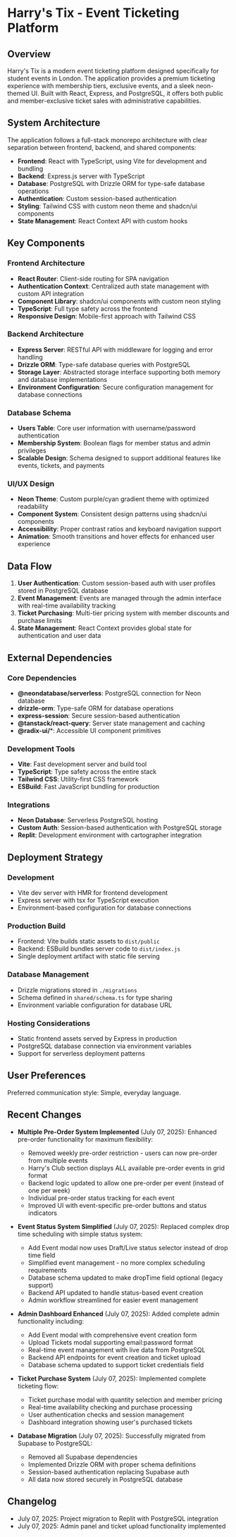 # Harry's Tix - Event Ticketing Platform

## Overview

Harry's Tix is a modern event ticketing platform designed specifically for student events in London. The application provides a premium ticketing experience with membership tiers, exclusive events, and a sleek neon-themed UI. Built with React, Express, and PostgreSQL, it offers both public and member-exclusive ticket sales with administrative capabilities.

## System Architecture

The application follows a full-stack monorepo architecture with clear separation between frontend, backend, and shared components:

- **Frontend**: React with TypeScript, using Vite for development and bundling
- **Backend**: Express.js server with TypeScript
- **Database**: PostgreSQL with Drizzle ORM for type-safe database operations
- **Authentication**: Custom session-based authentication
- **Styling**: Tailwind CSS with custom neon theme and shadcn/ui components
- **State Management**: React Context API with custom hooks

## Key Components

### Frontend Architecture
- **React Router**: Client-side routing for SPA navigation
- **Authentication Context**: Centralized auth state management with custom API integration
- **Component Library**: shadcn/ui components with custom neon styling
- **TypeScript**: Full type safety across the frontend
- **Responsive Design**: Mobile-first approach with Tailwind CSS

### Backend Architecture
- **Express Server**: RESTful API with middleware for logging and error handling
- **Drizzle ORM**: Type-safe database queries with PostgreSQL
- **Storage Layer**: Abstracted storage interface supporting both memory and database implementations
- **Environment Configuration**: Secure configuration management for database connections

### Database Schema
- **Users Table**: Core user information with username/password authentication
- **Membership System**: Boolean flags for member status and admin privileges
- **Scalable Design**: Schema designed to support additional features like events, tickets, and payments

### UI/UX Design
- **Neon Theme**: Custom purple/cyan gradient theme with optimized readability
- **Component System**: Consistent design patterns using shadcn/ui components
- **Accessibility**: Proper contrast ratios and keyboard navigation support
- **Animation**: Smooth transitions and hover effects for enhanced user experience

## Data Flow

1. **User Authentication**: Custom session-based auth with user profiles stored in PostgreSQL database
2. **Event Management**: Events are managed through the admin interface with real-time availability tracking
3. **Ticket Purchasing**: Multi-tier pricing system with member discounts and purchase limits
4. **State Management**: React Context provides global state for authentication and user data

## External Dependencies

### Core Dependencies
- **@neondatabase/serverless**: PostgreSQL connection for Neon database
- **drizzle-orm**: Type-safe ORM for database operations
- **express-session**: Secure session-based authentication
- **@tanstack/react-query**: Server state management and caching
- **@radix-ui/***: Accessible UI component primitives

### Development Tools
- **Vite**: Fast development server and build tool
- **TypeScript**: Type safety across the entire stack
- **Tailwind CSS**: Utility-first CSS framework
- **ESBuild**: Fast JavaScript bundling for production

### Integrations
- **Neon Database**: Serverless PostgreSQL hosting
- **Custom Auth**: Session-based authentication with PostgreSQL storage
- **Replit**: Development environment with cartographer integration

## Deployment Strategy

### Development
- Vite dev server with HMR for frontend development
- Express server with tsx for TypeScript execution
- Environment-based configuration for database connections

### Production Build
- Frontend: Vite builds static assets to `dist/public`
- Backend: ESBuild bundles server code to `dist/index.js`
- Single deployment artifact with static file serving

### Database Management
- Drizzle migrations stored in `./migrations`
- Schema defined in `shared/schema.ts` for type sharing
- Environment variable configuration for database URL

### Hosting Considerations
- Static frontend assets served by Express in production
- PostgreSQL database connection via environment variables
- Support for serverless deployment patterns

## User Preferences

Preferred communication style: Simple, everyday language.

## Recent Changes

- **Multiple Pre-Order System Implemented** (July 07, 2025): Enhanced pre-order functionality for maximum flexibility:
  - Removed weekly pre-order restriction - users can now pre-order from multiple events
  - Harry's Club section displays ALL available pre-order events in grid format
  - Backend logic updated to allow one pre-order per event (instead of one per week)
  - Individual pre-order status tracking for each event
  - Improved UI with event-specific pre-order buttons and status indicators

- **Event Status System Simplified** (July 07, 2025): Replaced complex drop time scheduling with simple status system:
  - Add Event modal now uses Draft/Live status selector instead of drop time field
  - Simplified event management - no more complex scheduling requirements
  - Database schema updated to make dropTime field optional (legacy support)
  - Backend API updated to handle status-based event creation
  - Admin workflow streamlined for easier event management

- **Admin Dashboard Enhanced** (July 07, 2025): Added complete admin functionality including:
  - Add Event modal with comprehensive event creation form
  - Upload Tickets modal supporting email:password format
  - Real-time event management with live data from PostgreSQL
  - Backend API endpoints for event creation and ticket upload
  - Database schema updated to support ticket credentials field

- **Ticket Purchase System** (July 07, 2025): Implemented complete ticketing flow:
  - Ticket purchase modal with quantity selection and member pricing
  - Real-time availability checking and purchase processing
  - User authentication checks and session management
  - Dashboard integration showing user's purchased tickets

- **Database Migration** (July 07, 2025): Successfully migrated from Supabase to PostgreSQL:
  - Removed all Supabase dependencies
  - Implemented Drizzle ORM with proper schema definitions
  - Session-based authentication replacing Supabase auth
  - All data now stored securely in PostgreSQL database

## Changelog

- July 07, 2025: Project migration to Replit with PostgreSQL integration
- July 07, 2025: Admin panel and ticket upload functionality implemented
